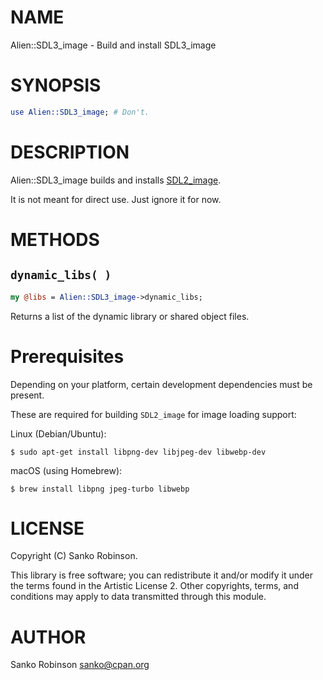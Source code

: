 # NAME

Alien::SDL3\_image - Build and install SDL3\_image

# SYNOPSIS

```perl
use Alien::SDL3_image; # Don't.
```

# DESCRIPTION

Alien::SDL3\_image builds and installs [SDL2\_image](https://github.com/libsdl-org/SDL_image/).

It is not meant for direct use. Just ignore it for now.

# METHODS

## `dynamic_libs( )`

```perl
my @libs = Alien::SDL3_image->dynamic_libs;
```

Returns a list of the dynamic library or shared object files.

# Prerequisites

Depending on your platform, certain development dependencies must be present.

These are required for building `SDL2_image` for image loading support:

Linux (Debian/Ubuntu):

```
$ sudo apt-get install libpng-dev libjpeg-dev libwebp-dev
```

macOS (using Homebrew):

```
$ brew install libpng jpeg-turbo libwebp
```

# LICENSE

Copyright (C) Sanko Robinson.

This library is free software; you can redistribute it and/or modify it under the terms found in the Artistic License
2\. Other copyrights, terms, and conditions may apply to data transmitted through this module.

# AUTHOR

Sanko Robinson <sanko@cpan.org>
